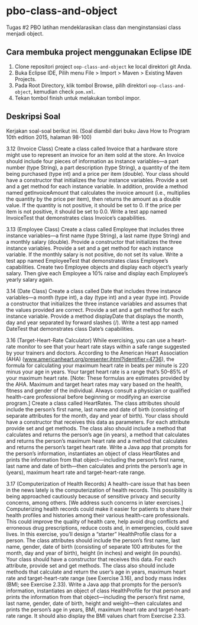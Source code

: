 # pbo-class-and-object
Tugas #2 PBO latihan mendeklarasikan class dan menginstansiasi class menjadi object.

## Cara membuka project menggunakan Eclipse IDE

1. Clone repositori project ```oop-class-and-object``` ke local direktori git Anda.
2. Buka Eclipse IDE, Pilih menu File > Import > Maven > Existing Maven Projects.
3. Pada Root Directory, klik tombol Browse, pilih direktori ```oop-class-and-object```, kemudian check ```pom.xml```.
4. Tekan tombol finish untuk melakukan tombol impor.

## Deskripsi Soal
Kerjakan soal-soal berikut ini. (Soal diambil dari buku Java How to Program 10th edition 2015, halaman 98-100)

3.12 (Invoice Class) Create a class called Invoice that a hardware store might use to represent an invoice for an item sold at the store. An Invoice should include four pieces of information as instance variables—a part number (type String), a part description (type String), a quantity of the item being purchased (type int) and a price per item (double). Your class should have a constructor that initializes the four instance variables. Provide a set and a get method for each instance variable. In addition, provide a method named getInvoiceAmount that calculates the invoice amount (i.e., multiplies the quantity by the price per item), then returns the amount as a double value. If the quantity is not positive, it should be set to 0. If the price per item is not positive, it should be set to 0.0. Write a test app named InvoiceTest that demonstrates class Invoice’s capabilities.

3.13 (Employee Class) Create a class called Employee that includes three instance variables—a first name (type String), a last name (type String) and a monthly salary (double). Provide a constructor that initializes the three instance variables. Provide a set and a get method for each instance variable. If the monthly salary is not positive, do not set its value. Write a test app named EmployeeTest that demonstrates class Employee’s capabilities. Create two Employee objects and display each object’s yearly salary. Then give each Employee a 10% raise and display each Employee’s yearly salary again.

3.14 (Date Class) Create a class called Date that includes three instance variables—a month (type int), a day (type int) and a year (type int). Provide a constructor that initializes the three instance variables and assumes that the values provided are correct. Provide a set and a get method for each instance variable. Provide a method displayDate that displays the month, day and year separated by forward slashes (/). Write a test app named DateTest that demonstrates class Date’s capabilities.

3.16 (Target-Heart-Rate Calculator) While exercising, you can use a heart-rate monitor to see that your heart rate stays within a safe range suggested by your trainers and doctors. According to the American Heart Association (AHA) (www.americanheart.org/presenter.jhtml?identifier=4736), the formula for calculating your maximum heart rate in beats per minute is 220 minus your age in years. Your target heart rate is a range that’s 50–85% of your maximum heart rate. [Note: These formulas are estimates provided by the AHA. Maximum and target heart rates may vary based on the health, fitness and gender of the individual. Always consult a physician or qualified health-care professional before beginning or modifying an exercise program.] Create a class called HeartRates. The class attributes should include the person’s first name, last name and date of birth (consisting of separate attributes for the month, day and year of birth). Your class should have a constructor that receives this data as parameters. For each attribute provide set and get methods. The class also should include a method that calculates and returns the person’s age (in years), a method that calculates and returns the person’s maximum heart rate and a method that calculates and returns the person’s target heart rate. Write a Java app that prompts for the person’s information, instantiates an object of class HeartRates and prints the information from that object—including the person’s first name, last name and date of birth—then calculates and prints the person’s age in (years), maximum heart rate and target-heart-rate range.

3.17 (Computerization of Health Records) A health-care issue that has been in the news lately is the computerization of health records. This possibility is being approached cautiously because of sensitive privacy and security concerns, among others. [We address such concerns in later exercises.] Computerizing health records could make it easier for patients to share their health profiles and histories among their various health-care professionals. This could improve the quality of health care, help avoid drug conflicts and erroneous drug prescriptions, reduce costs and, in emergencies, could save lives. In this exercise, you’ll design a “starter” HealthProfile class for a person. The class attributes should include the person’s first name, last name, gender, date of birth (consisting of separate 100 attributes for the month, day and year of birth), height (in inches) and weight (in pounds). Your class should have a constructor that receives this data. For each attribute, provide set and get methods. The class also should include methods that calculate and return the user’s age in years, maximum heart rate and target-heart-rate range (see Exercise 3.16), and body mass index (BMI; see Exercise 2.33). Write a Java app that prompts for the person’s information, instantiates an object of class HealthProfile for that person and prints the information from that object—including the person’s first name, last name, gender, date of birth, height and weight—then calculates and prints the person’s age in years, BMI, maximum heart rate and target-heart-rate range. It should also display the BMI values chart from Exercise 2.33.


